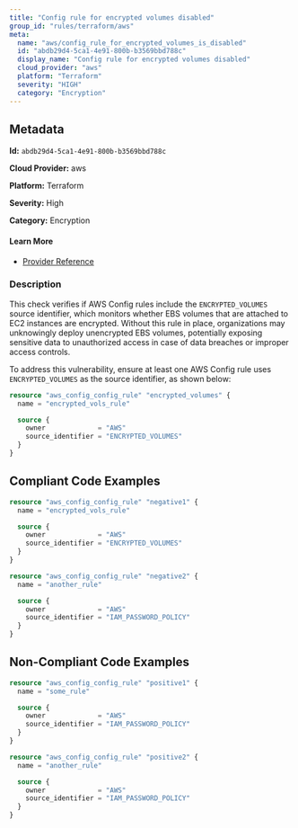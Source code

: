 ```yaml
---
title: "Config rule for encrypted volumes disabled"
group_id: "rules/terraform/aws"
meta:
  name: "aws/config_rule_for_encrypted_volumes_is_disabled"
  id: "abdb29d4-5ca1-4e91-800b-b3569bbd788c"
  display_name: "Config rule for encrypted volumes disabled"
  cloud_provider: "aws"
  platform: "Terraform"
  severity: "HIGH"
  category: "Encryption"
---
```

## Metadata

**Id:** `abdb29d4-5ca1-4e91-800b-b3569bbd788c`

**Cloud Provider:** aws

**Platform:** Terraform

**Severity:** High

**Category:** Encryption

#### Learn More

 - [Provider Reference](https://registry.terraform.io/providers/hashicorp/aws/latest/docs/resources/config_config_rule)

### Description

 This check verifies if AWS Config rules include the `ENCRYPTED_VOLUMES` source identifier, which monitors whether EBS volumes that are attached to EC2 instances are encrypted. Without this rule in place, organizations may unknowingly deploy unencrypted EBS volumes, potentially exposing sensitive data to unauthorized access in case of data breaches or improper access controls. 

To address this vulnerability, ensure at least one AWS Config rule uses `ENCRYPTED_VOLUMES` as the source identifier, as shown below:

```terraform
resource "aws_config_config_rule" "encrypted_volumes" {
  name = "encrypted_vols_rule"

  source {
    owner             = "AWS"
    source_identifier = "ENCRYPTED_VOLUMES"
  }
}
```


## Compliant Code Examples
```terraform
resource "aws_config_config_rule" "negative1" {
  name = "encrypted_vols_rule"

  source {
    owner             = "AWS"
    source_identifier = "ENCRYPTED_VOLUMES"
  }
}

resource "aws_config_config_rule" "negative2" {
  name = "another_rule"

  source {
    owner             = "AWS"
    source_identifier = "IAM_PASSWORD_POLICY"
  }
}
```
## Non-Compliant Code Examples
```terraform
resource "aws_config_config_rule" "positive1" {
  name = "some_rule"

  source {
    owner             = "AWS"
    source_identifier = "IAM_PASSWORD_POLICY"
  }
}

resource "aws_config_config_rule" "positive2" {
  name = "another_rule"

  source {
    owner             = "AWS"
    source_identifier = "IAM_PASSWORD_POLICY"
  }
}
```